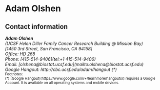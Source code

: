 # Adam Olshen

## Contact information
<address>
  <strong>Adam Olshen</strong><br>
  (UCSF Helen Diller Family Cancer Research Building @ Mission Bay)<br>
  [1450 3rd Street, San Francisco, CA 94158]<br>
  Office: HD 268<br>
  Phone: [415-514-9406](tel:+1 415-514-9406)<br>
  Email: [olshena@biostat.ucsf.edu](mailto:olshena@biostat.ucsf.edu)</a><br>
  Google Hangout: http://cbc.ucsf.edu/adam/hangout (*)<br>
</address>

<small>
Footnotes:<br>
(*) [Google Hangout](https://www.google.com/+/learnmore/hangouts/)
    requires a Google Account.  It is available on all operating systems
    and mobile devices.<br>
</small>

[1450 3rd Street, San Francisco, CA 94158]: https://www.google.com/maps/place/UCSF+Cancer+Research+Institute/@37.7696345,-122.3905363,18z/data=!4m2!3m1!1s0x808f7fc564f64399:0x953005d77836a9c

